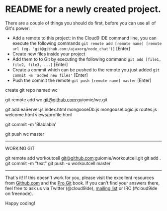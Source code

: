 # README for a newly created project.

There are a couple of things you should do first, before you can use all of Git's power:

  * Add a remote to this project: in the Cloud9 IDE command line, you can execute the following commands
    `git remote add [remote name] [remote url (eg. 'git@github.com:/ajaxorg/node_chat')]` [Enter]
  * Create new files inside your project
  * Add them to to Git by executing the following command
    `git add [file1, file2, file3, ...]` [Enter]
  * Create a commit which can be pushed to the remote you just added
    `git commit -m 'added new files'` [Enter]
  * Push the commit the remote
    `git push [remote name] master` [Enter]

create git repo named wc

git remote add wc git@github.com:guiomie/wc.git

git add eaServer.js index.html mongooseDb.js mongooseLogic.js routes.js welcome.html views/profile.html

git commit -m 'Blablabla'

git push wc master


--------------------------------

WORKING GIT

git remote add workoutcell git@github.com:guiomie/workoutcell.git
git add .
git commit -m "text"
git push -u workoutcell master


---------------------------------------


That's it! If this doesn't work for you, please visit the excellent resources from [Github.com](http://help.github.com) and the [Pro Git](http://http://progit.org/book/) book.
If you can't find your answers there, feel free to ask us via Twitter (@cloud9ide), [mailing list](groups.google.com/group/cloud9-ide) or IRC (#cloud9ide on freenode).

Happy coding!